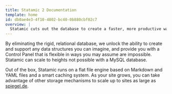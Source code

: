 ```yaml
---
title: Statamic 2 Documentation
template: home
id: db0ae4e3-4f10-4802-bc40-0b880cbf02c7
overview: |
  Statamic cuts out the database to create a faster, more productive way to build, manage, and version control beautifully creative, bespoke websites.
---
```

By eliminating the rigid, relational database, we unlock the ability to create and support any data structures you can imagine, and provide you with a Control Panel that is flexible in ways you may assume are impossible. Statamic can scale to heights not possible with a MySQL database.

Out of the box, Statamic runs on a flat file engine based on Markdown and YAML files and a smart caching system. As your site grows, you can take advantage of other storage mechanisms to scale up to sites as large as [spiegel.de](https://spiegel.de).
